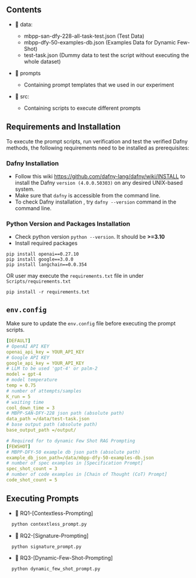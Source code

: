 ## Contents
- 📂 data:
  - mbpp-san-dfy-228-all-task-test.json (Test Data)
  - mbpp-dfy-50-examples-db.json (Examples Data for Dynamic Few-Shot)
  - test-task.json (Dummy data to test the script without executing the whole dataset)

- 📂 prompts
  - Containing prompt templates that we used in our experiment
  
- 📂 src:
  - Containing scripts to execute different prompts


## Requirements and Installation
To execute the prompt scripts, run verification and test the verified Dafny methods, 
the following requirements need to be installed as prerequisites:

### Dafny Installation
  - Follow this wiki https://github.com/dafny-lang/dafny/wiki/INSTALL
      to install the Dafny ``version (4.0.0.50303)`` on any desired UNIX-based system.
  - Make sure that ``dafny`` is accessible from the command line.
  - To check Dafny installation , try ``dafny --version`` command in the command line.
  
### Python Version and Packages Installation
   - Check python version ``python --version``. It should be <b>>=3.10</b>
   - Install required packages
  ```
  pip install openai==0.27.10
  pip install google==3.0.0
  pip install langchain==0.0.354
  ``` 
  OR user may execute the ``requirements.txt`` file in under ``Scripts/requirements.txt``
  ```
  pip install -r requirements.txt
  ```
  
  
## `env.config` 
Make sure to update the `env.config` file before executing the prompt scripts.

``` yml
[DEFAULT]
# OpenAI API KEY
openai_api_key = YOUR_API_KEY
# Google API KEY
google_api_key = YOUR_API_KEY
# LLM to be used 'gpt-4' or palm-2
model = gpt-4
# model temperature
temp = 0.75
# number of attempts/samples
K_run = 5
# waiting time
cool_down_time = 3
# MBPP-SAN-DFY-228 json path (absolute path)
data_path =/data/test-task.json
# base output path (absolute path)
base_output_path =/output/

# Required for to dynamic Few Shot RAG Prompting
[FEWSHOT]
# MBPP-DFY-50 example db json path (absolute path)
example_db_json_path=/data/mbpp-dfy-50-examples-db.json
# number of spec examples in [Specification Prompt]
spec_shot_count = 3
# number of code examples in [Chain of Thought (CoT) Prompt]
code_shot_count = 5

```

## Executing Prompts
  - 📜 RQ1-[Contextless-Prompting]
```bash 
  python contextless_prompt.py
```
  - 📜 RQ2-[Signature-Prompting]
```bash 
  python signature_prompt.py
```
  - 📜 RQ3-[Dynamic-Few-Shot-Prompting]
```bash 
  python dynamic_few_shot_prompt.py
```
